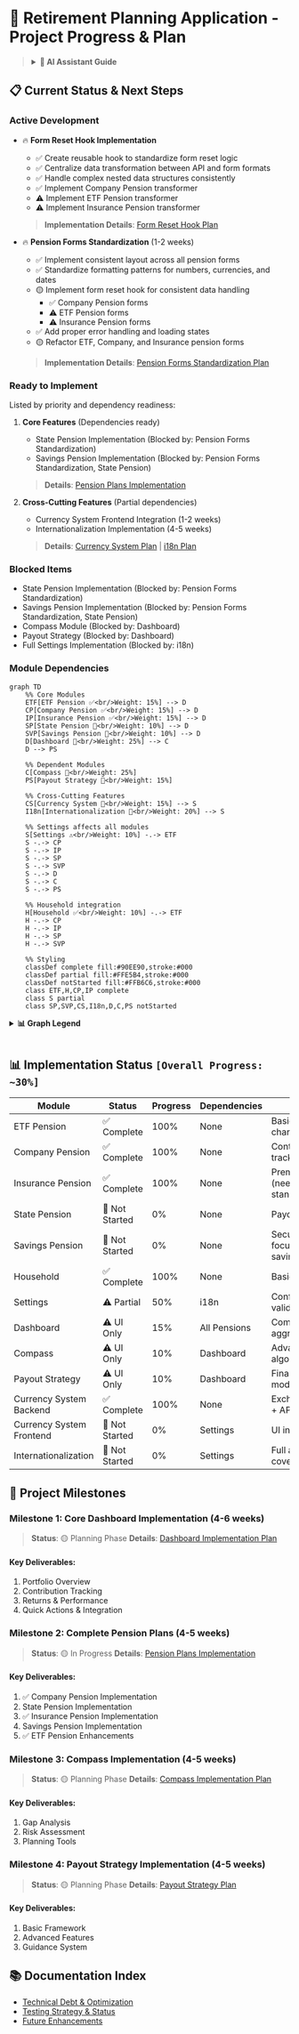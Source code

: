 # 🎯 Retirement Planning Application - Project Progress & Plan

> <details>
> <summary><strong>🤖 AI Assistant Guide</strong></summary>
>
> ## Purpose
> This document tracks the progress and planning of the retirement planning application. It serves as the single source of truth for project status and implementation priorities.
>
> ## Document Structure
> 
> ### 1. Current Status & Next Steps
> This section is the primary reference point and should always be checked first.
> 
> #### Active Development
> - Lists tasks currently being worked on
> - Each task should include:
>   - Brief description of what's being done
>   - Link to detailed implementation plan if available
>   - Current subtasks or progress
>
> #### Ready to Implement
> Organized in three categories by dependency status:
> 1. **Technical Improvements** - No external dependencies
> 2. **Core Features** - Dependencies ready
> 3. **Cross-Cutting Features** - Partial dependencies
>
> Each entry should include:
> - Estimated duration (if known)
> - Link to detailed implementation plan if available
> - Current dependency status
>
> #### Blocked Items
> - Lists features that cannot be started
> - Must include what's blocking them
>
> ### 2. Module Dependencies
> The mermaid graph visualizes:
> - Module relationships (solid arrows = direct, dotted = indirect)
> - Module status (✅ Complete, ⚠️ Partial, 📝 Not Started)
> - Module weights for progress calculation
>
> ### 3. Implementation Status Table
> Shows detailed status of all modules:
> - Status indicators (✅, ⚠️, 📝)
> - Progress percentage
> - Dependencies
> - Brief notes
>
> ### 4. Project Milestones
> Each milestone includes:
> - Duration estimate
> - Current status
> - Key deliverables
> - Link to detailed implementation plan
>
> ## Working with this Document
>
> ### When Starting Work
> 1. Check "Current Status & Next Steps"
> 2. Review "Ready to Implement" section
> 3. Verify dependencies in the mermaid graph
> 4. Move selected task to "Active Development"
>
> ### When Updating Progress
> 1. Update relevant sections in this order:
>    - Active Development status
>    - Implementation Status table
>    - Module Dependencies graph
>    - Project Milestones
> 2. Recalculate overall progress if needed
> 3. Move completed tasks to appropriate sections
>
> ### When Adding New Tasks
> 1. Add detailed implementation plan in `docs/plans/`
> 2. Add to appropriate section:
>    - `active/` for immediate work
>    - `upcoming/` for planned work
> 3. Update "Ready to Implement" or "Blocked Items"
> 4. Update Implementation Status table
>
> ### Progress Calculation
> - Module progress based on completed features
> - Overall progress calculation:
>   ```
>   Sum of (Module Weight × Module Progress)
>   ```
> - Update progress percentages in Implementation Status table
>
> ### Documentation Organization
> - Active plans: `docs/plans/active/`
> - Upcoming plans: `docs/plans/upcoming/`
> - Technical docs: `docs/tech/`
> - Implementation details linked from this file
>
> ## Status Indicators
> - ✅ Complete: Fully implemented, tested, production-ready
> - ⚠️ Partial: Partially implemented or UI-only
> - 📝 Not Started: In planning phase
> - 🟡 In Progress: Currently being worked on
>
> ## Rules & Best Practices
> 1. Keep "Current Status & Next Steps" updated
> 2. Always verify dependencies before starting work
> 3. Link to detailed implementation plans
> 4. Use consistent status indicators
> 5. Update all affected sections when making changes
> 6. Never modify completed (✅) modules without explicit instruction
> </details>

## 📋 Current Status & Next Steps

### Active Development
- 🔥 **Form Reset Hook Implementation**
  - ✅ Create reusable hook to standardize form reset logic
  - ✅ Centralize data transformation between API and form formats
  - ✅ Handle complex nested data structures consistently
  - ✅ Implement Company Pension transformer
  - ⚠️ Implement ETF Pension transformer
  - ⚠️ Implement Insurance Pension transformer
  > **Implementation Details**: [Form Reset Hook Plan](docs/plans/active/form_reset_hook.md)

- 🔥 **Pension Forms Standardization** (1-2 weeks)
  - ✅ Implement consistent layout across all pension forms
  - ✅ Standardize formatting patterns for numbers, currencies, and dates
  - 🟡 Implement form reset hook for consistent data handling
    - ✅ Company Pension forms
    - ⚠️ ETF Pension forms
    - ⚠️ Insurance Pension forms
  - ✅ Add proper error handling and loading states
  - 🟡 Refactor ETF, Company, and Insurance pension forms
  > **Implementation Details**: [Pension Forms Standardization Plan](docs/plans/active/pension_forms_refactoring/README.md)

### Ready to Implement
Listed by priority and dependency readiness:

1. **Core Features** (Dependencies ready)
   - State Pension Implementation (Blocked by: Pension Forms Standardization)
   - Savings Pension Implementation (Blocked by: Pension Forms Standardization, State Pension)
   > **Details**: [Pension Plans Implementation](docs/plans/active/pension_plans.md)

2. **Cross-Cutting Features** (Partial dependencies)
   - Currency System Frontend Integration (1-2 weeks)
   - Internationalization Implementation (4-5 weeks)
   > **Details**: [Currency System Plan](docs/plans/active/currency_system.md) | [i18n Plan](docs/plans/active/internationalization.md)

### Blocked Items
- State Pension Implementation (Blocked by: Pension Forms Standardization)
- Savings Pension Implementation (Blocked by: Pension Forms Standardization, State Pension)
- Compass Module (Blocked by: Dashboard)
- Payout Strategy (Blocked by: Dashboard)
- Full Settings Implementation (Blocked by: i18n)

### Module Dependencies
```mermaid
graph TD
    %% Core Modules
    ETF[ETF Pension ✅<br/>Weight: 15%] --> D
    CP[Company Pension ✅<br/>Weight: 15%] --> D
    IP[Insurance Pension ✅<br/>Weight: 15%] --> D
    SP[State Pension 📝<br/>Weight: 10%] --> D
    SVP[Savings Pension 📝<br/>Weight: 10%] --> D
    D[Dashboard 📝<br/>Weight: 25%] --> C
    D --> PS
    
    %% Dependent Modules
    C[Compass 📝<br/>Weight: 25%]
    PS[Payout Strategy 📝<br/>Weight: 15%]
    
    %% Cross-Cutting Features
    CS[Currency System 📝<br/>Weight: 15%] --> S
    I18n[Internationalization 📝<br/>Weight: 20%] --> S
    
    %% Settings affects all modules
    S[Settings ⚠️<br/>Weight: 10%] -.-> ETF
    S -.-> CP
    S -.-> IP
    S -.-> SP
    S -.-> SVP
    S -.-> D
    S -.-> C
    S -.-> PS
    
    %% Household integration
    H[Household ✅<br/>Weight: 10%] -.-> ETF
    H -.-> CP
    H -.-> IP
    H -.-> SP
    H -.-> SVP
    
    %% Styling
    classDef complete fill:#90EE90,stroke:#000
    classDef partial fill:#FFE5B4,stroke:#000
    classDef notStarted fill:#FFB6C6,stroke:#000
    class ETF,H,CP,IP complete
    class S partial
    class SP,SVP,CS,I18n,D,C,PS notStarted
```
<details>
<summary><strong>📊 Graph Legend</strong></summary>

```mermaid
graph LR
    %% Status Legend
    L1[Complete ✅] --> L2[Partial ⚠️]
    L2 --> L3[Not Started 📝]
    
    %% Dependency Types
    D1[Module A] --> D2[Module B]
    D3[Module X] -.-> D4[Module Y]
    
    %% Styling
    classDef complete fill:#90EE90,stroke:#000
    classDef partial fill:#FFE5B4,stroke:#000
    classDef notStarted fill:#FFB6C6,stroke:#000
    class L1 complete
    class L2 partial
    class L3 notStarted
    
    %% Legend Labels
    style D1 fill:#fff,stroke:#000
    style D2 fill:#fff,stroke:#000
    style D3 fill:#fff,stroke:#000
    style D4 fill:#fff,stroke:#000
    
    %% Notes
    N1[Higher weights<br/>indicate more<br/>complexity]
    
    %% Labels
    Label1[Solid Arrow:<br/>Direct Dependency]
    Label2[Dotted Arrow:<br/>Indirect Dependency]
```

</details>
<br>

## 📊 Implementation Status `[Overall Progress: ~30%]`

| Module | Status | Progress | Dependencies | Notes |
|--------|---------|-----------|--------------|-------|
| ETF Pension | ✅ Complete | 100% | None | Basic CRUD + charts |
| Company Pension | ✅ Complete | 100% | None | Contribution tracking |
| Insurance Pension | ✅ Complete | 100% | None | Premium logic (needs standardization) |
| State Pension | 📝 Not Started | 0% | None | Payout tracking |
| Savings Pension | 📝 Not Started | 0% | None | Security-focused savings |
| Household | ✅ Complete | 100% | None | Basic CRUD |
| Settings | ⚠️ Partial | 50% | i18n | Config + validation |
| Dashboard | ⚠️ UI Only | 15% | All Pensions | Complex aggregation |
| Compass | ⚠️ UI Only | 10% | Dashboard | Advanced algorithms |
| Payout Strategy | ⚠️ UI Only | 10% | Dashboard | Financial modeling |
| Currency System Backend | ✅ Complete | 100% | None | Exchange rates + API |
| Currency System Frontend | 📝 Not Started | 0% | Settings | UI integration |
| Internationalization | 📝 Not Started | 0% | Settings | Full app coverage |

## 🎯 Project Milestones

### Milestone 1: Core Dashboard Implementation (4-6 weeks)
> **Status**: 🟡 Planning Phase
> **Details**: [Dashboard Implementation Plan](docs/plans/drafts/core_dashboard.md)

#### Key Deliverables:
1. Portfolio Overview
2. Contribution Tracking
3. Returns & Performance
4. Quick Actions & Integration

### Milestone 2: Complete Pension Plans (4-5 weeks)
> **Status**: 🟡 In Progress
> **Details**: [Pension Plans Implementation](docs/plans/active/pension_plans.md)

#### Key Deliverables:
1. ✅ Company Pension Implementation
2. State Pension Implementation
3. ✅ Insurance Pension Implementation
4. Savings Pension Implementation
5. ✅ ETF Pension Enhancements

### Milestone 3: Compass Implementation (4-5 weeks)
> **Status**: 🟡 Planning Phase
> **Details**: [Compass Implementation Plan](docs/plans/drafts/compass.md)

#### Key Deliverables:
1. Gap Analysis
2. Risk Assessment
3. Planning Tools

### Milestone 4: Payout Strategy Implementation (4-5 weeks)
> **Status**: 🟡 Planning Phase
> **Details**: [Payout Strategy Plan](docs/plans/drafts/payout_strategy.md)

#### Key Deliverables:
1. Basic Framework
2. Advanced Features
3. Guidance System

## 📚 Documentation Index
- [Technical Debt & Optimization](docs/tech/debt/README.md)
- [Testing Strategy & Status](docs/tech/testing/README.md)
- [Future Enhancements](docs/plans/future_enhancements.md)